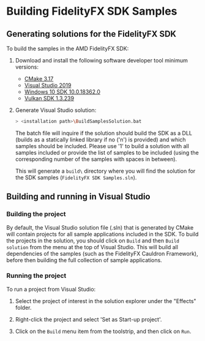 <!-- @page page_building-samples_index Generating solutions for the FidelityFX SDK -->

<h1>Building FidelityFX SDK Samples</h1>

<h2>Generating solutions for the FidelityFX SDK</h2>

To build the samples in the AMD FidelityFX SDK:

 1. Download and install the following software developer tool minimum versions:
    - [CMake 3.17](https://cmake.org/download/)
    - [Visual Studio 2019](https://visualstudio.microsoft.com/downloads/)
    - [Windows 10 SDK 10.0.18362.0](https://developer.microsoft.com/en-us/windows/downloads/windows-10-sdk)
    - [Vulkan SDK 1.3.239](https://vulkan.lunarg.com/)

 2. Generate Visual Studio solution:

    ```bash
    > <installation path>\BuildSamplesSolution.bat
    ```
	
	The batch file will inquire if the solution should build the SDK as a DLL (builds as a statically linked library if no ('n') is provided) and which samples should be included. Please use '1' to build a solution with all samples included or provide the list of samples to be included (using the corresponding number of the samples with spaces in between).
  
    This will generate a `build\` directory where you will find the solution for the SDK samples (`FidelityFX SDK Samples.sln`).
  
<h2>Building and running in Visual Studio</h2>

<h3>Building the project</h3>

By default, the Visual Studio solution file (.sln) that is generated by CMake will contain projects for all sample applications included in the SDK. To build the projects in the solution, you should click on ``Build`` and then ``Build solution`` from the menu at the top of Visual Studio. This will build all dependencies of the samples (such as the FidelityFX Cauldron Framework), before then building the full collection of sample applications.

<h3>Running the project</h3>

To run a project from Visual Studio:

 1. Select the project of interest in the solution explorer under the "Effects" folder.

 2. Right-click the project and select 'Set as Start-up project'.

 3. Click on the `Build` menu item from the toolstrip, and then click on `Run`.
